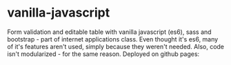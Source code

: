 # vanilla-javascript
Form validation and editable table with vanilla javascript (es6), sass and bootstrap - part of internet applications class.
Even thought it's es6, many of it's features aren't used, simply because they weren't needed. Also, code isn't modularized - for the same reason.
Deployed on github pages: 
